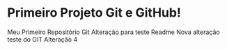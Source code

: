 # Primeiro Projeto Git e GitHub!
 Meu Primeiro Repositório Git
Alteração para teste Readme
Nova alteração teste do GIT
Alteração 4
